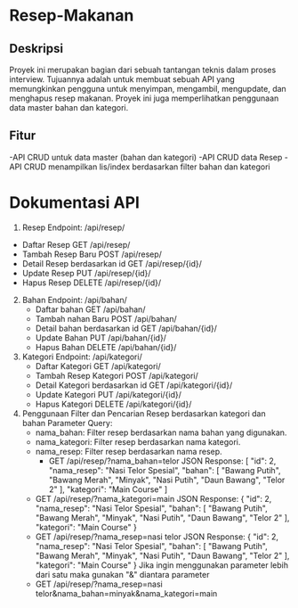 # Resep-Makanan

## Deskripsi

Proyek ini merupakan bagian dari sebuah tantangan teknis dalam proses interview. 
Tujuannya adalah untuk membuat sebuah API yang memungkinkan pengguna untuk menyimpan, mengambil, mengupdate, dan menghapus resep makanan.
Proyek ini juga memperlihatkan penggunaan data master bahan dan kategori.

## Fitur
-API CRUD untuk data master (bahan dan kategori)
-API CRUD data Resep
-API CRUD menampilkan lis/index berdasarkan filter bahan dan kategori

# Dokumentasi API

1. Resep
  Endpoint: /api/resep/
  - Daftar Resep
    GET /api/resep/
  - Tambah Resep Baru
    POST /api/resep/
  - Detail Resep berdasarkan id
    GET /api/resep/{id}/
  - Update Resep
    PUT /api/resep/{id}/
  - Hapus Resep
    DELETE /api/resep/{id}/
2. Bahan
   Endpoint: /api/bahan/
    - Daftar bahan
      GET /api/bahan/
    - Tambah nahan Baru
      POST /api/bahan/
    - Detail bahan berdasarkan id
      GET /api/bahan/{id}/
    - Update Bahan
      PUT /api/bahan/{id}/
    - Hapus Bahan
      DELETE /api/bahan/{id}/
3. Kategori
   Endpoint: /api/kategori/
    - Daftar Kategori
      GET /api/kategori/
    - Tambah Resep Kategori
      POST /api/kategori/
    - Detail Kategori berdasarkan id
      GET /api/kategori/{id}/
    - Update Kategori
      PUT /api/kategori/{id}/
    - Hapus Kategori
      DELETE /api/kategori/{id}/
4. Penggunaan Filter dan Pencarian Resep berdasarkan kategori dan bahan
   Parameter Query:
    - nama_bahan: Filter resep berdasarkan nama bahan yang digunakan.
    - nama_kategori: Filter resep berdasarkan nama kategori.
    - nama_resep: Filter resep berdasarkan nama resep.
      - GET /api/resep/?nama_bahan=telor
      JSON Response:
                    [
        "id": 2,
        "nama_resep": "Nasi Telor Spesial",
        "bahan": [
            "Bawang Putih",
            "Bawang Merah",
            "Minyak",
            "Nasi Putih",
            "Daun Bawang",
            "Telor 2"
          ],
            "kategori": "Main Course"
        ]
     - GET /api/resep/?nama_kategori=main
       JSON Response:
       {
        "id": 2,
        "nama_resep": "Nasi Telor Spesial",
        "bahan": [
            "Bawang Putih",
            "Bawang Merah",
            "Minyak",
            "Nasi Putih",
            "Daun Bawang",
            "Telor 2"
          ],
            "kategori": "Main Course"
        }
    - GET /api/resep/?nama_resep=nasi telor
      JSON Response:
       {
        "id": 2,
        "nama_resep": "Nasi Telor Spesial",
        "bahan": [
            "Bawang Putih",
            "Bawang Merah",
            "Minyak",
            "Nasi Putih",
            "Daun Bawang",
            "Telor 2"
          ],
            "kategori": "Main Course"
        }
    Jika ingin menggunakan parameter lebih dari satu maka gunakan "&" diantara parameter
    - GET /api/resep/?nama_resep=nasi telor&nama_bahan=minyak&nama_kategori=main
  

    



